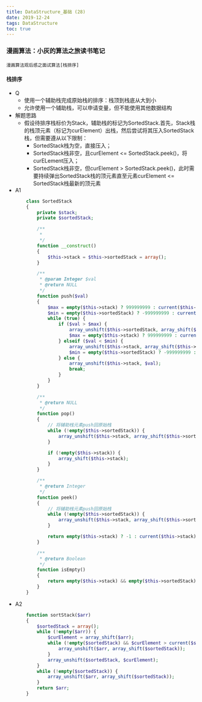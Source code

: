 ```yaml
---
title: DataStructure_基础 (28)
date: 2019-12-24
tags: DataStructure
toc: true
---
```


### 漫画算法：小灰的算法之旅读书笔记
    漫画算法观后感之面试算法[栈排序]

<!-- more -->

#### 栈排序
- Q
    * 使用一个辅助栈完成原始栈的排序：栈顶到栈底从大到小
    * 允许使用一个辅助栈，可以申请变量，但不能使用其他数据结构
- 解题思路
    * 假设待排序栈标价为Stack，辅助栈的标记为SortedStack.首先，Stack栈的栈顶元素（标记为curElement）出栈，然后尝试将其压入SortedStack栈，但需要遵从以下限制：
        * SortedStack栈为空，直接压入；
        * SortedStack栈非空，且curElement <= SortedStack.peek()，将curELement压入；
        * SortedStack栈非空，但curElement > SortedStack.peek()，此时需要持续弹出SortedStack栈的顶元素直至元素curElement <= SortedStack栈最新的顶元素
- A1
    ```php
        class SortedStack 
        {
            private $stack;
            private $sortedStack;

            /**
             *
             */
            function __construct()
            {
                $this->stack = $this->sortedStack = array();
            }

            /**
             * @param Integer $val
             * @return NULL
             */
            function push($val)
            {
                $max = empty($this->stack) ? 999999999 : current($this->stack);
                $min = empty($this->sortedStack) ? -999999999 : current($this->sortedStack);
                while (true) {
                    if ($val > $max) {
                        array_unshift($this->sortedStack, array_shift($this->stack));
                        $max = empty($this->stack) ? 999999999 : current($this->stack);
                    } elseif ($val < $min) {
                        array_unshift($this->stack, array_shift($this->sortedStack));
                        $min = empty($this->sortedStack) ? -999999999 : current($this->sortedStack);
                    } else {
                        array_unshift($this->stack, $val);
                        break;
                    }
                }
            }

            /**
             * @return NULL
             */
            function pop() 
            {
                // 将辅助栈元素push回原始栈
                while (!empty($this->sortedStack)) {
                    array_unshift($this->stack, array_shift($this->sortedStack));
                }

                if (!empty($this->stack)) {
                    array_shift($this->stack);
                }
            }

            /**
             * @return Integer
             */
            function peek() 
            {
                // 将辅助栈元素push回原始栈
                while (!empty($this->sortedStack)) {
                    array_unshift($this->stack, array_shift($this->sortedStack));
                }

                return empty($this->stack) ? -1 : current($this->stack);
            }

            /**
             * @return Boolean
             */
            function isEmpty() 
            {
                return empty($this->stack) && empty($this->sortedStack);
            }
        }
    ```
- A2
    ```php
        function sortStack($arr)
        {
            $sortedStack = array();
            while (!empty($arr)) {
                $curElement = array_shift($arr);
                while (!empty($sortedStack) && $curElement > current($sortedStack)) {
                    array_unshift($arr, array_shift($sortedStack));
                }
                array_unshift($sortedStack, $curElement);
            }
            while (!empty($sortedStack)) {
                array_unshift($arr, array_shift($sortedStack));
            }
            return $arr;
        }
    ```

